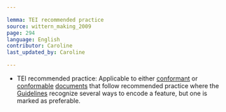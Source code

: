 ```yaml
---

lemma: TEI recommended practice
source: wittern_making_2009
page: 294
language: English
contributor: Caroline
last_updated_by: Caroline

---
```


- TEI recommended practice: Applicable to either [conformant](TEIConformant.html) or [conformable](TEIConformable.html) [documents](document.html) that follow recommended practice where the [Guidelines](TEIGuidelines.html) recognize several ways to encode a feature, but one is marked as preferable.

